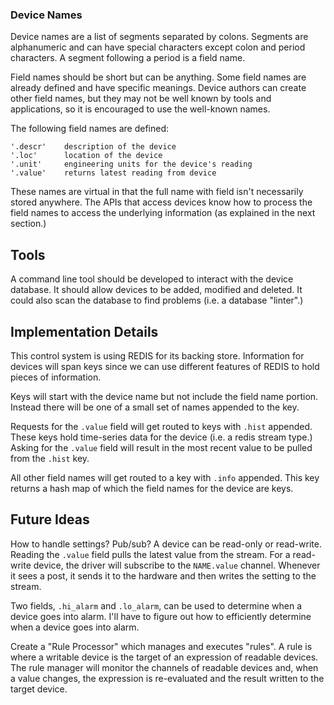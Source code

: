 ### Device Names

Device names are a list of segments separated by colons. Segments are
alphanumeric and can have special characters except colon and period
characters. A segment following a period is a field name.

Field names should be short but can be anything. Some field names are
already defined and have specific meanings. Device authors can create other
field names, but they may not be well known by tools and applications, so
it is encouraged to use the well-known names.

The following field names are defined:

	'.descr'	description of the device
	'.loc'		location of the device
	'.unit'		engineering units for the device's reading
	'.value'	returns latest reading from device

These names are virtual in that the full name with field isn't necessarily
stored anywhere. The APIs that access devices know how to process the field
names to access the underlying information (as explained in the next
section.)

## Tools

A command line tool should be developed to interact with the device
database. It should allow devices to be added, modified and deleted. It
could also scan the database to find problems (i.e. a database "linter".)

## Implementation Details

This control system is using REDIS for its backing store. Information for
devices will span keys since we can use different features of REDIS to hold
pieces of information.

Keys will start with the device name but not include the field name
portion. Instead there will be one of a small set of names appended to the
key.

Requests for the `.value` field will get routed to keys with `.hist`
appended. These keys hold time-series data for the device (i.e. a redis
stream type.) Asking for the `.value` field will result in the most recent
value to be pulled from the `.hist` key.

All other field names will get routed to a key with `.info` appended. This
key returns a hash map of which the field names for the device are keys.

## Future Ideas

How to handle settings? Pub/sub? A device can be read-only or read-write.
Reading the `.value` field pulls the latest value from the stream. For a
read-write device, the driver will subscribe to the `NAME.value` channel.
Whenever it sees a post, it sends it to the hardware and then writes the
setting to the stream.

Two fields, `.hi_alarm` and `.lo_alarm`, can be used to determine when a
device goes into alarm. I'll have to figure out how to efficiently
determine when a device goes into alarm.

Create a "Rule Processor" which manages and executes "rules". A rule is
where a writable device is the target of an expression of readable devices.
The rule manager will monitor the channels of readable devices and, when a
value changes, the expression is re-evaluated and the result written to the
target device.
